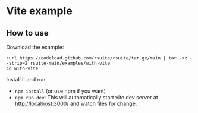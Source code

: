 # Vite example

## How to use

Download the example:

```
curl https://codeload.github.com/rsuite/rsuite/tar.gz/main | tar -xz --strip=2 rsuite-main/examples/with-vite
cd with-vite
```

Install it and run:

- `npm install` (or use npm if you want)
- `npm run dev`: This will automatically start vite dev server at [http://localhost:3000/](http://localhost:3000/) and watch files for change.
